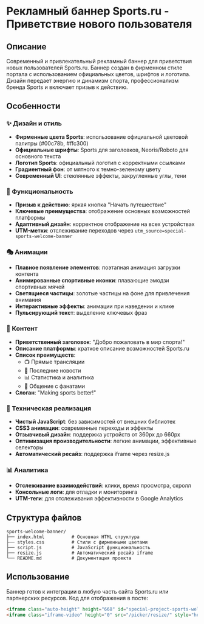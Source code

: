 # Рекламный баннер Sports.ru - Приветствие нового пользователя

## Описание

Современный и привлекательный рекламный баннер для приветствия новых пользователей Sports.ru. Баннер создан в фирменном стиле портала с использованием официальных цветов, шрифтов и логотипа. Дизайн передает энергию и динамизм спорта, профессионализм бренда Sports и включает призыв к действию.

## Особенности

### ✨ Дизайн и стиль
- **Фирменные цвета Sports**: использование официальной цветовой палитры (#00c78b, #ffc300)
- **Официальные шрифты**: Sports для заголовков, Neoris/Roboto для основного текста
- **Логотип Sports**: официальный логотип с корректными ссылками
- **Градиентный фон**: от мятного к темно-зеленому цвету
- **Современный UI**: стеклянные эффекты, закругленные углы, тени

### 🎯 Функциональность
- **Призыв к действию**: яркая кнопка "Начать путешествие"
- **Ключевые преимущества**: отображение основных возможностей платформы
- **Адаптивный дизайн**: корректное отображение на всех устройствах
- **UTM-метки**: отслеживание переходов через `utm_source=special-sports-welcome-banner`

### 🎭 Анимации
- **Плавное появление элементов**: поэтапная анимация загрузки контента
- **Анимированные спортивные иконки**: плавающие эмодзи спортивных мячей
- **Светящиеся частицы**: золотые частицы на фоне для привлечения внимания
- **Интерактивные эффекты**: анимации при наведении и клике
- **Пульсирующий текст**: выделение ключевых фраз

### 🎨 Контент
- **Приветственный заголовок**: "Добро пожаловать в мир спорта!"
- **Описание платформы**: краткое описание возможностей Sports.ru
- **Список преимуществ**: 
  - 📺 Прямые трансляции
  - 📰 Последние новости  
  - 📊 Статистика и аналитика
  - 💬 Общение с фанатами
- **Слоган**: "Making sports better!"

### 🔧 Техническая реализация
- **Чистый JavaScript**: без зависимостей от внешних библиотек
- **CSS3 анимации**: современные переходы и эффекты
- **Отзывчивый дизайн**: поддержка устройств от 360px до 660px
- **Оптимизация производительности**: легкие анимации, эффективные селекторы
- **Автоматический ресайз**: поддержка iframe через resize.js

### 📊 Аналитика
- **Отслеживание взаимодействий**: клики, время просмотра, скролл
- **Консольные логи**: для отладки и мониторинга
- **UTM-теги**: для отслеживания эффективности в Google Analytics

## Структура файлов

```
sports-welcome-banner/
├── index.html          # Основная HTML структура
├── styles.css          # Стили с фирменными цветами
├── script.js           # JavaScript функциональность
├── resize.js           # Автоматический ресайз iframe
└── README.md           # Документация проекта
```

## Использование

Баннер готов к интеграции в любую часть сайта Sports.ru или партнерских ресурсов. Код для отображения в посте:

```html
<iframe class="auto-height" height="668" id="special-project-sports-welcome-banner" src="https://vibe-coding-blush.vercel.app/projects/sports-welcome-banner/index.html" style="border: 0px;" width="100%"></iframe>
<iframe class="iframe-video" height="0" src="/picker/resize/" style="height: 0px; display:none;" width="730"></iframe>
``` 